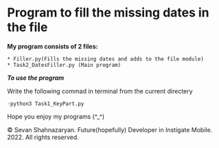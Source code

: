 # Program to fill the missing dates in the file

**My program consists of 2 files:**

	* Filler.py(Fills the missing dates and adds to the file module)
	* Task2_DatesFiller.py (Main program)

***To use the program***

Write the following commad in terminal from the current directery

	◦python3 Task1_KeyPart.py

Hope you enjoy my programs (^_^)

© Sevan Shahnazaryan. Future(hopefully) Developer in Instigate Mobile.
2022. All rights reserved.